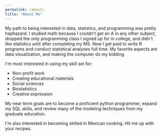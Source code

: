 ```yaml
---
permalink: /about/
title: "About Me"
---
```


My path to being interested in data, statistics, and programming was pretty haphazard. I studied math because I couldn't get an A in any other subject, dropped the only programming class I signed up for in college, and didn't like statistics until after completing my MS. Now I get paid to write R programs and conduct statistical analyses full time. My favorite aspects are data visualization, and making the computer do my bidding.

I'm most interested in using my skill set for: 
+ Non-profit work
+ Creating educational materials
+ Social sciences
+ Biostatistics
+ Creative expression

My near term goals are to become a proficient python programmer, expand my SQL skills, and review many of the modeling techniques from my graduate education.

I'm also interested in becoming skilled in Mexican cooking. Hit me up with your recipes.
